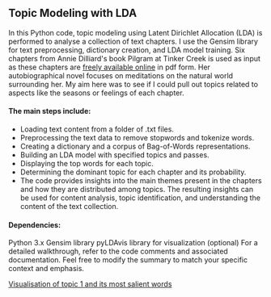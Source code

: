 ## Topic Modeling with LDA
In this Python code, topic modeling using Latent Dirichlet Allocation (LDA) is performed to analyse a collection of text chapters. I use the Gensim library for text preprocessing, dictionary creation, and LDA model training. Six chapters from Annie Dilliard's book Pilgram at Tinker Creek is used as input as these chapters are [freely available online](file:///C:/Users/dedbl/Downloads/Annie%20Dillard%20-%20Pilgrim%20at%20Tinker%20Creek%20(pdf).pdf) in pdf form. Her autobiographical novel focuses on meditations on the natural world surrounding her. My aim here was to see if I could pull out topics related to aspects like the seasons or feelings of each chapter.


#### The main steps include:

- Loading text content from a folder of .txt files.
- Preprocessing the text data to remove stopwords and tokenize words.
- Creating a dictionary and a corpus of Bag-of-Words representations.
- Building an LDA model with specified topics and passes.
- Displaying the top words for each topic.
- Determining the dominant topic for each chapter and its probability.
- The code provides insights into the main themes present in the chapters and how they are distributed among topics. The resulting insights can be used for content analysis, topic identification, and understanding the content of the text collection.

#### Dependencies:

Python 3.x
Gensim library
pyLDAvis library for visualization (optional)
For a detailed walkthrough, refer to the code comments and associated documentation.
Feel free to modify the summary to match your specific context and emphasis.


[Visualisation of topic 1 and its most salient words ](topic1.png)






